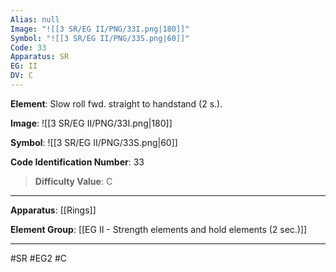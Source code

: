```yaml
---
Alias: null
Image: "![[3 SR/EG II/PNG/33I.png|180]]"
Symbol: "![[3 SR/EG II/PNG/33S.png|60]]"
Code: 33
Apparatus: SR
EG: II
DV: C
---
```

**Element**: Slow roll fwd. straight to handstand (2 s.).

**Image**:
![[3 SR/EG II/PNG/33I.png|180]]

**Symbol**:
![[3 SR/EG II/PNG/33S.png|60]]

**Code Identification Number**: 33

>**Difficulty Value**: C

___
**Apparatus**: [[Rings]]

**Element Group**: [[EG II - Strength elements and hold elements (2 sec.)]]
___
#SR #EG2 #C
